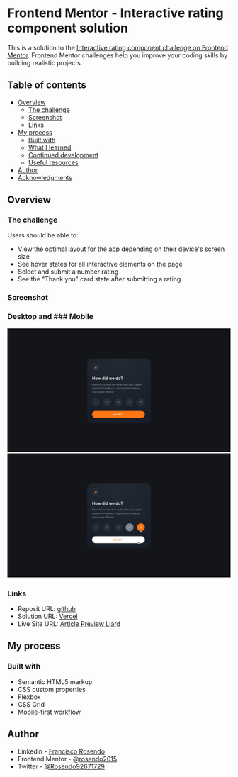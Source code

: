 # Frontend Mentor - Interactive rating component solution

This is a solution to the [Interactive rating component challenge on Frontend Mentor](https://www.frontendmentor.io/challenges/interactive-rating-component-koxpeBUmI). Frontend Mentor challenges help you improve your coding skills by building realistic projects. 

## Table of contents

- [Overview](#overview)
  - [The challenge](#the-challenge)
  - [Screenshot](#screenshot)
  - [Links](#links)
- [My process](#my-process)
  - [Built with](#built-with)
  - [What I learned](#what-i-learned)
  - [Continued development](#continued-development)
  - [Useful resources](#useful-resources)
- [Author](#author)
- [Acknowledgments](#acknowledgments)

## Overview

### The challenge

Users should be able to:

- View the optimal layout for the app depending on their device's screen size
- See hover states for all interactive elements on the page
- Select and submit a number rating
- See the "Thank you" card state after submitting a rating

### Screenshot
### Desktop and ### Mobile
![](./assets/preview.jpg)
![](./assets/active-states.jpg)



### Links

- Reposit URL: [github](https://github.com/rosendo2015/article-preview)
- Solution URL: [Vercel](https://article-preview-liard.vercel.app/)
- Live Site URL: [Article Preview Liard](https://article-preview-liard.vercel.app/)

## My process

### Built with

- Semantic HTML5 markup
- CSS custom properties
- Flexbox
- CSS Grid
- Mobile-first workflow


## Author

- Linkedin - [Francisco Rosendo](https://www.linkedin.com/in/francisco-rosendo-coelho/)
- Frontend Mentor - [@rosendo2015](https://www.frontendmentor.io/profile/@rosendo2015)
- Twitter - [@Rosendo92671729](https://twitter.com/Rosendo92671729)